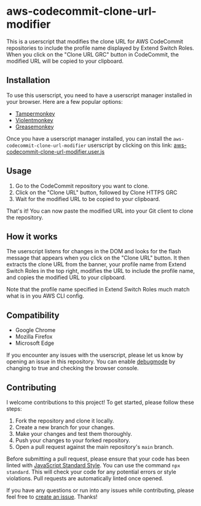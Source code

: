 # aws-codecommit-clone-url-modifier
This is a userscript that modifies the clone URL for AWS CodeCommit repositories to include the profile name displayed by Extend Switch Roles. When you click on the "Clone URL GRC" button in CodeCommit, the modified URL will be copied to your clipboard.

## Installation
To use this userscript, you need to have a userscript manager installed in your browser. Here are a few popular options:

- [Tampermonkey](https://www.tampermonkey.net/)
- [Violentmonkey](https://violentmonkey.github.io/)
- [Greasemonkey](https://www.greasespot.net/)

Once you have a userscript manager installed, you can install the `aws-codecommit-clone-url-modifier` userscript by clicking on this link: [aws-codecommit-clone-url-modifier.user.js](https://github.com/xargsuk/aws-codecommit-clone-url-modifier/raw/main/aws-codecommit-clone-url-modifier.user.js)

## Usage
1. Go to the CodeCommit repository you want to clone.
2. Click on the "Clone URL" button, followed by Clone HTTPS GRC
3. Wait for the modified URL to be copied to your clipboard.

That's it! You can now paste the modified URL into your Git client to clone the repository.

## How it works
The userscript listens for changes in the DOM and looks for the flash message that appears when you click on the "Clone URL" button. It then extracts the clone URL from the banner, your profile name from Extend Switch Roles in the top right, modifies the URL to include the profile name, and copies the modified URL to your clipboard.

Note that the profile name specified in Extend Switch Roles much match what is in you AWS CLI config.

## Compatibility
- Google Chrome
- Mozilla Firefox
- Microsoft Edge

If you encounter any issues with the userscript, please let us know by opening an issue in this repository. You can enable [debugmode](https://github.com/XargsUK/aws-codecommit-clone-url-modifier/blob/aaf4c72153f74204a0a553dfbba9ac9803abca4d/aws-codecommit-clone-url-modifier.user.js#L14) by changing to true and checking the browser console.

## Contributing

I welcome contributions to this project! To get started, please follow these steps:

1. Fork the repository and clone it locally.
2. Create a new branch for your changes.
3. Make your changes and test them thoroughly.
4. Push your changes to your forked repository.
5. Open a pull request against the main repository's `main` branch.

Before submitting a pull request, please ensure that your code has been linted with [JavaScript Standard Style](https://standardjs.com/). You can use the command `npx standard`. This will check your code for any potential errors or style violations. Pull requests are automatically linted once opened.

If you have any questions or run into any issues while contributing, please feel free to [create an issue](https://github.com/XargsUK/aws-codecommit-clone-url-modifier/issues/new). Thanks!
